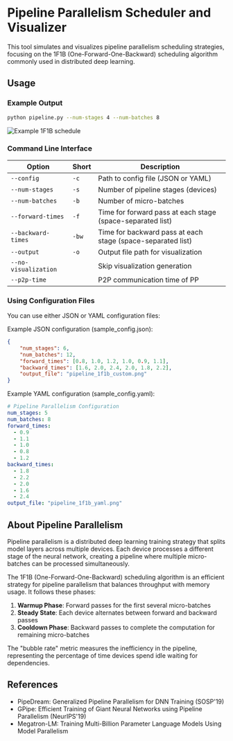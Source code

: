 # Pipeline Parallelism Scheduler and Visualizer

This tool simulates and visualizes pipeline parallelism scheduling strategies, focusing on the 1F1B (One-Forward-One-Backward) scheduling algorithm commonly used in distributed deep learning.

## Usage

### Example Output

```bash
python pipeline.py --num-stages 4 --num-batches 8
```
![Example 1F1B schedule](pipeline_1f1b.png)

### Command Line Interface

| Option | Short | Description |
|--------|-------|-------------|
| `--config` | `-c` | Path to config file (JSON or YAML) |
| `--num-stages` | `-s` | Number of pipeline stages (devices) |
| `--num-batches` | `-b` | Number of micro-batches |
| `--forward-times` | `-f` | Time for forward pass at each stage (space-separated list) |
| `--backward-times` | `-bw` | Time for backward pass at each stage (space-separated list) |
| `--output` | `-o` | Output file path for visualization |
| `--no-visualization` | | Skip visualization generation |
| `--p2p-time`| | P2P communication time of PP |

### Using Configuration Files

You can use either JSON or YAML configuration files:

Example JSON configuration (sample_config.json):
```json
{
    "num_stages": 6,
    "num_batches": 12,
    "forward_times": [0.8, 1.0, 1.2, 1.0, 0.9, 1.1],
    "backward_times": [1.6, 2.0, 2.4, 2.0, 1.8, 2.2],
    "output_file": "pipeline_1f1b_custom.png"
}
```

Example YAML configuration (sample_config.yaml):
```yaml
# Pipeline Parallelism Configuration
num_stages: 5
num_batches: 8
forward_times:
  - 0.9
  - 1.1
  - 1.0
  - 0.8
  - 1.2
backward_times:
  - 1.8
  - 2.2
  - 2.0
  - 1.6
  - 2.4
output_file: "pipeline_1f1b_yaml.png"
```

## About Pipeline Parallelism

Pipeline parallelism is a distributed deep learning training strategy that splits model layers across multiple devices. Each device processes a different stage of the neural network, creating a pipeline where multiple micro-batches can be processed simultaneously.

The 1F1B (One-Forward-One-Backward) scheduling algorithm is an efficient strategy for pipeline parallelism that balances throughput with memory usage. It follows these phases:
1. **Warmup Phase**: Forward passes for the first several micro-batches
2. **Steady State**: Each device alternates between forward and backward passes
3. **Cooldown Phase**: Backward passes to complete the computation for remaining micro-batches

The "bubble rate" metric measures the inefficiency in the pipeline, representing the percentage of time devices spend idle waiting for dependencies.

## References

- PipeDream: Generalized Pipeline Parallelism for DNN Training (SOSP'19)
- GPipe: Efficient Training of Giant Neural Networks using Pipeline Parallelism (NeurIPS'19)
- Megatron-LM: Training Multi-Billion Parameter Language Models Using Model Parallelism 